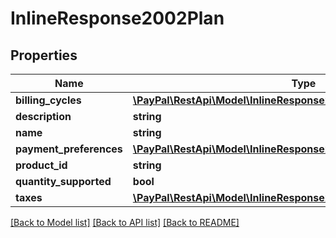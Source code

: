 # InlineResponse2002Plan

## Properties
Name | Type | Description | Notes
------------ | ------------- | ------------- | -------------
**billing_cycles** | [**\PayPal\RestApi\Model\InlineResponse2002PlanBillingCycles[]**](InlineResponse2002PlanBillingCycles.md) |  | [optional] 
**description** | **string** |  | [optional] 
**name** | **string** |  | [optional] 
**payment_preferences** | [**\PayPal\RestApi\Model\InlineResponse2002PlanPaymentPreferences**](InlineResponse2002PlanPaymentPreferences.md) |  | [optional] 
**product_id** | **string** |  | [optional] 
**quantity_supported** | **bool** |  | [optional] 
**taxes** | [**\PayPal\RestApi\Model\InlineResponse200Taxes**](InlineResponse200Taxes.md) |  | [optional] 

[[Back to Model list]](../README.md#documentation-for-models) [[Back to API list]](../README.md#documentation-for-api-endpoints) [[Back to README]](../README.md)


